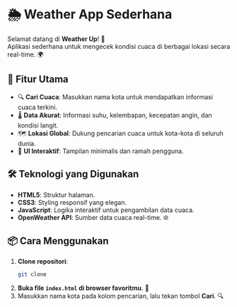 # 🌦️ Weather App Sederhana

Selamat datang di **Weather Up**! 🚀  
Aplikasi sederhana untuk mengecek kondisi cuaca di berbagai lokasi secara real-time. 🌍  

## 🎯 Fitur Utama
- 🔍 **Cari Cuaca**: Masukkan nama kota untuk mendapatkan informasi cuaca terkini.  
- 🌡️ **Data Akurat**: Informasi suhu, kelembapan, kecepatan angin, dan kondisi langit.  
- 🗺️ **Lokasi Global**: Dukung pencarian cuaca untuk kota-kota di seluruh dunia.  
- 🎨 **UI Interaktif**: Tampilan minimalis dan ramah pengguna.  

## 🛠️ Teknologi yang Digunakan
- **HTML5**: Struktur halaman.  
- **CSS3**: Styling responsif yang elegan.  
- **JavaScript**: Logika interaktif untuk pengambilan data cuaca.  
- **OpenWeather API**: Sumber data cuaca real-time. 🌐  

## 📦 Cara Menggunakan
1. **Clone repositori**:  
   ```bash
   git clone 
   ```
2. **Buka file `index.html` di browser favoritmu**. 🌟  
3. Masukkan nama kota pada kolom pencarian, lalu tekan tombol **Cari**. 🔍  


